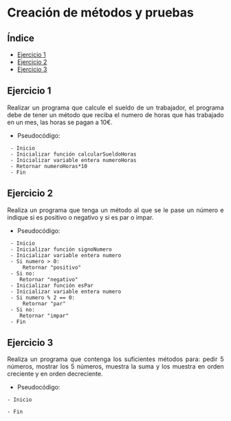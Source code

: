 <div align="justify">

# Creación de métodos y pruebas

## Índice
- [Ejercicio 1](#ejercicio-1)
- [Ejercicio 2](#ejercicio-2)
- [Ejercicio 3](#ejercicio-3)

## Ejercicio 1
Realizar un programa que calcule el sueldo de un trabajador, el programa debe de tener un método que reciba el numero de horas que has trabajado en un mes, las horas se pagan a 10€. 
- Pseudocódigo:
```
 - Inicio
 - Inicializar función calcularSueldoHoras
 - Inicializar variable entera numeroHoras
 - Retornar numeroHoras*10
 - Fin
```

## Ejercicio 2
Realiza un programa que tenga un método al que se le pase un número e indique si es positivo o negativo y si es par o impar.
- Pseudocódigo:
```
 - Inicio
 - Inicializar función signoNumero
 - Inicializar variable entera numero
 - Si numero > 0:
     Retornar "positivo"
 - Si no:
    Retornar "negativo"
 - Inicializar función esPar
 - Inicializar variable entera numero
 - Si numero % 2 == 0:
     Retornar "par"
 - Si no:
    Retornar "impar"
 - Fin 
```

## Ejercicio 3
Realiza un programa que contenga los suficientes métodos para: pedir 5 números, mostrar los 5 números, muestra la suma y los muestra en orden creciente y en orden decreciente.
- Pseudocódigo:
```
- Inicio

- Fin
```

</div>